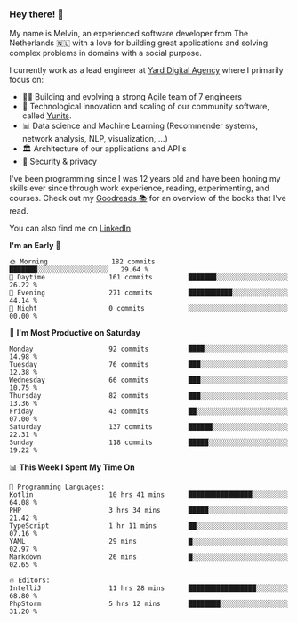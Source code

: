 ### Hey there! 👋

My name is Melvin, an experienced software developer from The Netherlands 🇳🇱 with a love for building great applications and solving complex problems in domains with a social purpose. 

I currently work as a lead engineer at [Yard Digital Agency](https://github.com/yardinternet) where I primarily focus on:

* 👏🏼 Building and evolving a strong Agile team of 7 engineers
* 🚀 Technological innovation and scaling of our community software, called [Yunits](https://www.yunits.com/).
* 📊 Data science and Machine Learning (Recommender systems, network analysis, NLP, visualization, ...)
* 🏛 Architecture of our applications and API's
* 🔐 Security & privacy

I've been programming since I was 12 years old and have been honing my skills ever since through work experience, reading, experimenting, and courses.
Check out my [Goodreads 📚](https://goodreads.com/melvinkoopmans) for an overview of the books that I've read. 

You can also find me on [LinkedIn](https://www.linkedin.com/in/melvinkoopmans)

<!--START_SECTION:waka-->
**I'm an Early 🐤** 

```text
🌞 Morning                182 commits         ███████░░░░░░░░░░░░░░░░░░   29.64 % 
🌆 Daytime                161 commits         ███████░░░░░░░░░░░░░░░░░░   26.22 % 
🌃 Evening                271 commits         ███████████░░░░░░░░░░░░░░   44.14 % 
🌙 Night                  0 commits           ░░░░░░░░░░░░░░░░░░░░░░░░░   00.00 % 
```
📅 **I'm Most Productive on Saturday** 

```text
Monday                   92 commits          ████░░░░░░░░░░░░░░░░░░░░░   14.98 % 
Tuesday                  76 commits          ███░░░░░░░░░░░░░░░░░░░░░░   12.38 % 
Wednesday                66 commits          ███░░░░░░░░░░░░░░░░░░░░░░   10.75 % 
Thursday                 82 commits          ███░░░░░░░░░░░░░░░░░░░░░░   13.36 % 
Friday                   43 commits          ██░░░░░░░░░░░░░░░░░░░░░░░   07.00 % 
Saturday                 137 commits         ██████░░░░░░░░░░░░░░░░░░░   22.31 % 
Sunday                   118 commits         █████░░░░░░░░░░░░░░░░░░░░   19.22 % 
```


📊 **This Week I Spent My Time On** 

```text
💬 Programming Languages: 
Kotlin                   10 hrs 41 mins      ████████████████░░░░░░░░░   64.08 % 
PHP                      3 hrs 34 mins       █████░░░░░░░░░░░░░░░░░░░░   21.42 % 
TypeScript               1 hr 11 mins        ██░░░░░░░░░░░░░░░░░░░░░░░   07.16 % 
YAML                     29 mins             █░░░░░░░░░░░░░░░░░░░░░░░░   02.97 % 
Markdown                 26 mins             █░░░░░░░░░░░░░░░░░░░░░░░░   02.65 % 

🔥 Editors: 
IntelliJ                 11 hrs 28 mins      █████████████████░░░░░░░░   68.80 % 
PhpStorm                 5 hrs 12 mins       ████████░░░░░░░░░░░░░░░░░   31.20 % 
```


<!--END_SECTION:waka-->
